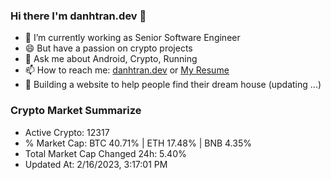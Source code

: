 ### Hi there I'm danhtran.dev 👋

- 🔭 I’m currently working as Senior Software Engineer
- 😄 But have a passion on crypto projects
- 💬 Ask me about Android, Crypto, Running 
- 📫 How to reach me: <a href="https://danhtran.dev" target="_blank">danhtran.dev</a> or <a href="Dan-Resume.pdf" target="_blank">My Resume</a>
- 🌱 Building a website to help people find their dream house (updating ...)

### Crypto Market Summarize
- Active Crypto: 12317
- % Market Cap: BTC 40.71% | ETH 17.48% | BNB 4.35%
- Total Market Cap Changed 24h: 5.40%
- Updated At: 2/16/2023, 3:17:01 PM
